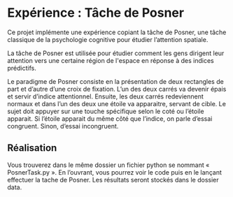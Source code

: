 # Expérience : Tâche de Posner

Ce projet implémente une expérience copiant la tâche de Posner, une tâche classique de la psychologie cognitive pour étudier l’attention spatiale. 

La tâche de Posner est utilisée pour étudier comment les gens dirigent leur attention vers une certaine région de l'espace en réponse à des indices prédictifs. 

Le paradigme de Posner consiste en la présentation de deux rectangles de part et d’autre d’une croix de fixation. L’un des deux carrés va devenir épais et servir d’indice attentionnel. Ensuite, les deux carrés redeviennent normaux et dans l’un des deux une étoile va apparaitre, servant de cible. Le sujet doit appuyer sur une touche spécifique selon le coté ou l’étoile apparait. 
Si l’étoile apparait du même côté que l’indice, on parle d’essai congruent. Sinon, d’essai incongruent. 

## Réalisation

Vous trouverez dans le même dossier un fichier python se nommant « PosnerTask.py ». En l’ouvrant, vous pourrez voir le code puis en le lançant effectuer la tache de Posner.
Les résultats seront stockés dans le dossier data.

